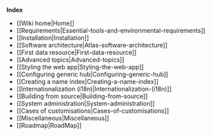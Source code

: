 **Index**
* [[Wiki home|Home]]
* [[Requirements|Essential-tools-and-environmental-requirements]]
* [[Installation|Installation]]
* [[Software architecture|Atlas-software-architecture]]
* [[First data resource|First-data-resource]]
* [[Advanced topics|Advanced-topics]]
 * [[Styling the web app|Styling-the-web-app]]
 * [[Configuring generic hub|Configuring-generic-hub]]
 * [[Creating a name index|Creating-a-name-index]]
 * [[Internationalization (i18n)|Internationalization-(i18n)]]
 * [[Building from source|Building-from-source]]
 * [[System administration|System-administration]]
* [[Cases of customisations|Cases-of-customisations]]
* [[Miscellaneous|Miscellaneous]]
* [[Roadmap|RoadMap]]